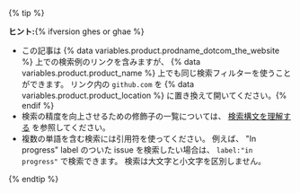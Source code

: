 {% tip %}

**ヒント:**{% ifversion ghes or ghae %}
  - この記事は {% data variables.product.prodname_dotcom_the_website %} 上での検索例のリンクを含みますが、 {% data variables.product.product_name %} 上でも同じ検索フィルターを使うことができます。 リンク内の `github.com` を {% data variables.product.product_location %} に置き換えて開いてください。{% endif %}
  - 検索の精度を向上させるための修飾子の一覧については、 [検索構文を理解する](/articles/understanding-the-search-syntax) を参照してください。
  - 複数の単語を含む検索には引用符を使ってください。 例えば、 "In progress" label のついた issue を検索したい場合は、 `label:"in progress"` で検索できます。 検索は大文字と小文字を区別しません。

{% endtip %}
